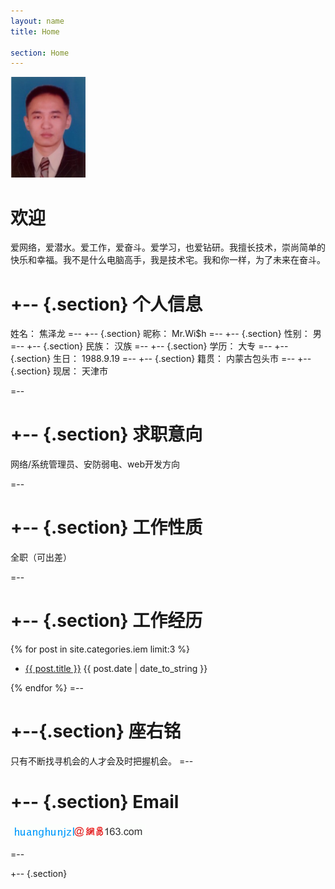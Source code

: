 ```yaml
---
layout: name
title: Home

section: Home
---
```


<img class='inset right' src='/files/images/wish_index.png' title='Mr.Wi$h' width='120px' />

欢迎
=======

爱网络，爱潜水。爱工作，爱奋斗。爱学习，也爱钻研。我擅长技术，崇尚简单的快乐和幸福。我不是什么电脑高手，我是技术宅。我和你一样，为了未来在奋斗。

+--	{.section}
个人信息
========
姓名：		 焦泽龙
=--
+-- {.section}
昵称：		Mr.Wi$h
=--
+-- {.section}
性别：			  男
=--
+-- {.section}
民族：			汉族
=--
+-- {.section}
学历：			大专
=--
+-- {.section}
生日：	  1988.9.19
=--
+-- {.section}
籍贯：	内蒙古包头市
=--
+-- {.section}
现居：	  天津市

=--

+-- {.section}
求职意向
=====
网络/系统管理员、安防弱电、web开发方向

=--

+-- {.section}
工作性质
=====
全职（可出差）

=--

+-- {.section}
工作经历
=====
{% for post in site.categories.iem limit:3 %}
<ul class="compact recent">
<li>
	<a href="{{ post.url }}" title="{{ post.excerpt }}">{{ post.title }}</a>
	<span class="date">{{ post.date | date_to_string }}</span> 
</li>
</ul>
{% endfor %}
=--

+--{.section}
座右铭
======
只有不断找寻机会的人才会及时把握机会。
=--

+-- {.section}
Email
====================================

<a href="mailto:huanghunjzl@163.com"><img src="./files/images/mail.gif" title='Mail to me' /></a>

=--

+-- {.section}
